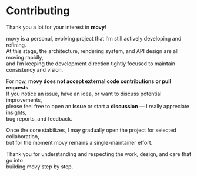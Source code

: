 # Contributing

Thank you a lot for your interest in **movy**!

movy is a personal, evolving project that I’m still actively developing and refining.  
At this stage, the architecture, rendering system, and API design are all moving rapidly,  
and I’m keeping the development direction tightly focused to maintain consistency and vision.

For now, **movy does not accept external code contributions or pull requests**.  
If you notice an issue, have an idea, or want to discuss potential improvements,  
please feel free to open an **issue** or start a **discussion** — I really appreciate insights,  
bug reports, and feedback.

Once the core stabilizes, I may gradually open the project for selected collaboration,  
but for the moment movy remains a single-maintainer effort.

Thank you for understanding and respecting the work, design, and care that go into  
building movy step by step.
